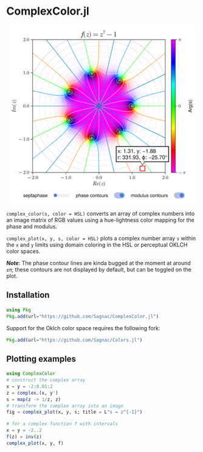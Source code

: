 # ComplexColor.jl

<img src="./images/complex_plot.png" width="556">

`complex_color(s, color = HSL)` converts an array of complex numbers into an image matrix of RGB values using a hue-lightness color mapping for the phase and modulus.

`complex_plot(x, y, s, color = HSL)` plots a complex number array `s` within the `x` and `y` limits using domain coloring in the HSL or perceptual OKLCH color spaces.

***Note***: The phase contour lines are kinda bugged at the moment at around `±π`; these contours are not displayed by default, but can be toggled on the plot.

## Installation

```julia
using Pkg
Pkg.add(url="https://github.com/Sagnac/ComplexColor.jl")
```

Support for the Oklch color space requires the following fork:
```julia
Pkg.add(url="https://github.com/Sagnac/Colors.jl")
```

## Plotting examples

```julia
using ComplexColor
# construct the complex array
x = y = -2:0.01:2
z = complex.(x, y')
s = map(z -> 1/z, z)
# transform the complex array into an image
fig = complex_plot(x, y, s; title = L"s = z^{-1}")
```

```julia
# for a complex function f with intervals
x = y = -2..2
f(z) = inv(z)
complex_plot(x, y, f)
```
